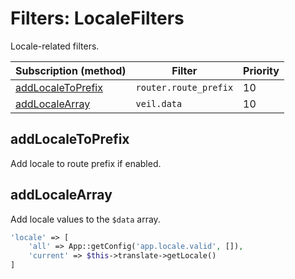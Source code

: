 # Filters: LocaleFilters

Locale-related filters.

| Subscription (method)                   | Filter                | Priority |
|-----------------------------------------|-----------------------|----------|
| [addLocaleToPrefix](#addlocaletoprefix) | `router.route_prefix` | 10       |
 | [addLocaleArray](#addlocalearray)       | `veil.data`           | 10       |

## addLocaleToPrefix

Add locale to route prefix if enabled.

## addLocaleArray

Add locale values to the `$data` array.

```php
'locale' => [
    'all' => App::getConfig('app.locale.valid', []),
    'current' => $this->translate->getLocale()
]
```
